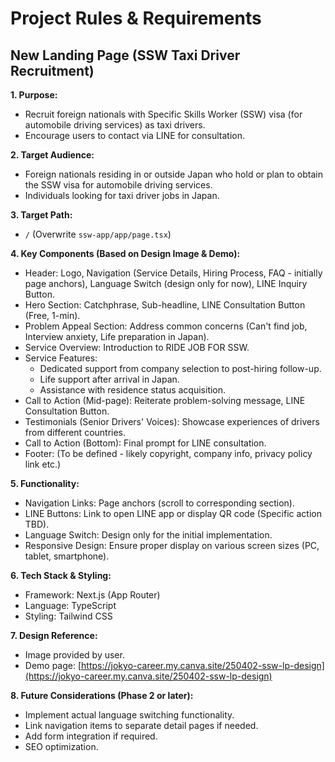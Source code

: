 # Project Rules & Requirements

## New Landing Page (SSW Taxi Driver Recruitment)

**1. Purpose:**
   - Recruit foreign nationals with Specific Skills Worker (SSW) visa (for automobile driving services) as taxi drivers.
   - Encourage users to contact via LINE for consultation.

**2. Target Audience:**
   - Foreign nationals residing in or outside Japan who hold or plan to obtain the SSW visa for automobile driving services.
   - Individuals looking for taxi driver jobs in Japan.

**3. Target Path:**
   - `/` (Overwrite `ssw-app/app/page.tsx`)

**4. Key Components (Based on Design Image & Demo):**
   - Header: Logo, Navigation (Service Details, Hiring Process, FAQ - initially page anchors), Language Switch (design only for now), LINE Inquiry Button.
   - Hero Section: Catchphrase, Sub-headline, LINE Consultation Button (Free, 1-min).
   - Problem Appeal Section: Address common concerns (Can't find job, Interview anxiety, Life preparation in Japan).
   - Service Overview: Introduction to RIDE JOB FOR SSW.
   - Service Features:
     - Dedicated support from company selection to post-hiring follow-up.
     - Life support after arrival in Japan.
     - Assistance with residence status acquisition.
   - Call to Action (Mid-page): Reiterate problem-solving message, LINE Consultation Button.
   - Testimonials (Senior Drivers' Voices): Showcase experiences of drivers from different countries.
   - Call to Action (Bottom): Final prompt for LINE consultation.
   - Footer: (To be defined - likely copyright, company info, privacy policy link etc.)

**5. Functionality:**
   - Navigation Links: Page anchors (scroll to corresponding section).
   - LINE Buttons: Link to open LINE app or display QR code (Specific action TBD).
   - Language Switch: Design only for the initial implementation.
   - Responsive Design: Ensure proper display on various screen sizes (PC, tablet, smartphone).

**6. Tech Stack & Styling:**
   - Framework: Next.js (App Router)
   - Language: TypeScript
   - Styling: Tailwind CSS

**7. Design Reference:**
   - Image provided by user.
   - Demo page: [https://jokyo-career.my.canva.site/250402-ssw-lp-design](https://jokyo-career.my.canva.site/250402-ssw-lp-design)

**8. Future Considerations (Phase 2 or later):**
   - Implement actual language switching functionality.
   - Link navigation items to separate detail pages if needed.
   - Add form integration if required.
   - SEO optimization. 